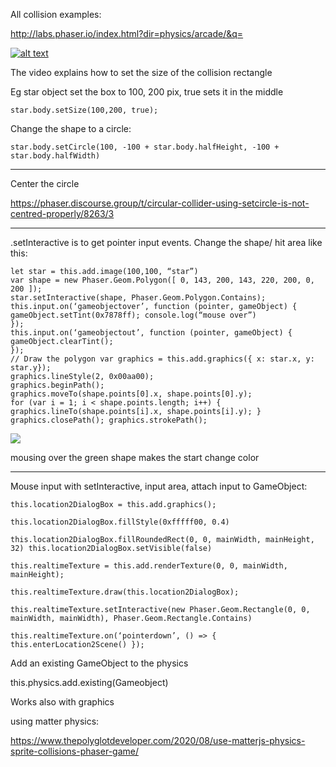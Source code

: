 All collision examples:

http://labs.phaser.io/index.html?dir=physics/arcade/&q=

[![alt text](https://img.youtube.com/vi/7rcw_9Bqso0/mqdefault.jpg)](https://www.youtube.com/watch?v=7rcw_9Bqso0&ab_channel=WClarkson "collision shape and size")


The video explains how to set the size of the collision rectangle

Eg star object set the box to 100, 200 pix, true sets it in the middle
```
star.body.setSize(100,200, true);
```
Change the shape to a circle:
```
star.body.setCircle(100, -100 + star.body.halfHeight, -100 + star.body.halfWidth)
```
----
Center the circle

https://phaser.discourse.group/t/circular-collider-using-setcircle-is-not-centred-properly/8263/3

---


.setInteractive is to get pointer input events. Change the shape/ hit area like this:


```
let star = this.add.image(100,100, “star”)
var shape = new Phaser.Geom.Polygon([ 0, 143, 200, 143, 220, 200, 0, 200 ]);
star.setInteractive(shape, Phaser.Geom.Polygon.Contains);
this.input.on(‘gameobjectover’, function (pointer, gameObject) {
gameObject.setTint(0x7878ff); console.log(“mouse over”)
});
this.input.on(‘gameobjectout’, function (pointer, gameObject) {
gameObject.clearTint();
});
// Draw the polygon var graphics = this.add.graphics({ x: star.x, y: star.y});
graphics.lineStyle(2, 0x00aa00);
graphics.beginPath();
graphics.moveTo(shape.points[0].x, shape.points[0].y);
for (var i = 1; i < shape.points.length; i++) { graphics.lineTo(shape.points[i].x, shape.points[i].y); }
graphics.closePath(); graphics.strokePath();
```


![](https://maartenvanderglas.com/NOTPRIV/artworld/wp-content/uploads/sites/7/2021/09/Screenshot-from-2021-09-24-12-55-57-282x300.png)

mousing over the green shape makes the start change color

---

Mouse input with setInteractive, input area, attach input to GameObject:
```
this.location2DialogBox = this.add.graphics();

this.location2DialogBox.fillStyle(0xfffff00, 0.4)

this.location2DialogBox.fillRoundedRect(0, 0, mainWidth, mainHeight, 32) this.location2DialogBox.setVisible(false)

this.realtimeTexture = this.add.renderTexture(0, 0, mainWidth, mainHeight);

this.realtimeTexture.draw(this.location2DialogBox);

this.realtimeTexture.setInteractive(new Phaser.Geom.Rectangle(0, 0, mainWidth, mainWidth), Phaser.Geom.Rectangle.Contains)

this.realtimeTexture.on(‘pointerdown’, () => { this.enterLocation2Scene() });
```

Add an existing GameObject to the physics

this.physics.add.existing(Gameobject)

Works also with graphics

using matter physics:

https://www.thepolyglotdeveloper.com/2020/08/use-matterjs-physics-sprite-collisions-phaser-game/